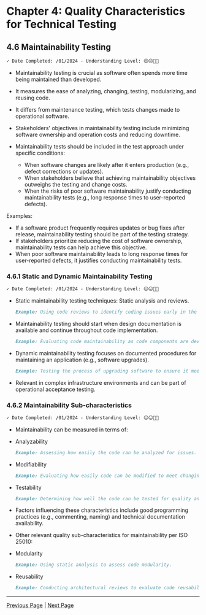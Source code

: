 # Chapter 4: Quality Characteristics for Technical Testing

## 4.6 Maintainability Testing

```markdown
✓ Date Completed: /01/2024 - Understanding Level: 😊😐🤢🤮
```

- Maintainability testing is crucial as software often spends more time being maintained than developed.
- It measures the ease of analyzing, changing, testing, modularizing, and reusing code.
- It differs from maintenance testing, which tests changes made to operational software.
- Stakeholders' objectives in maintainability testing include minimizing software ownership and operation costs and reducing downtime.

- Maintainability tests should be included in the test approach under specific conditions:

  - When software changes are likely after it enters production (e.g., defect corrections or updates).
  - When stakeholders believe that achieving maintainability objectives outweighs the testing and change costs.
  - When the risks of poor software maintainability justify conducting maintainability tests (e.g., long response times to user-reported defects).

Examples:

- If a software product frequently requires updates or bug fixes after release, maintainability testing should be part of the testing strategy.
- If stakeholders prioritize reducing the cost of software ownership, maintainability tests can help achieve this objective.
- When poor software maintainability leads to long response times for user-reported defects, it justifies conducting maintainability tests.

### 4.6.1 Static and Dynamic Maintainability Testing

```markdown
✓ Date Completed: /01/2024 - Understanding Level: 😊😐🤢🤮
```

- Static maintainability testing techniques: Static analysis and reviews.

  ```markdown
  Example: Using code reviews to identify coding issues early in the development process.
  ```

- Maintainability testing should start when design documentation is available and continue throughout code implementation.

  ```markdown
  Example: Evaluating code maintainability as code components are developed.
  ```

- Dynamic maintainability testing focuses on documented procedures for maintaining an application (e.g., software upgrades).

  ```markdown
  Example: Testing the process of upgrading software to ensure it meets service level requirements.
  ```

- Relevant in complex infrastructure environments and can be part of operational acceptance testing.

### 4.6.2 Maintainability Sub-characteristics

```markdown
✓ Date Completed: /01/2024 - Understanding Level: 😊😐🤢🤮
```

- Maintainability can be measured in terms of:

- Analyzability

  ```markdown
  Example: Assessing how easily the code can be analyzed for issues.
  ```

- Modifiability

  ```markdown
  Example: Evaluating how easily code can be modified to meet changing requirements.
  ```

- Testability

  ```markdown
  Example: Determining how well the code can be tested for quality and functionality.
  ```

- Factors influencing these characteristics include good programming practices (e.g., commenting, naming) and technical documentation availability.
- Other relevant quality sub-characteristics for maintainability per ISO 25010:

- Modularity

  ```markdown
  Example: Using static analysis to assess code modularity.
  ```

- Reusability

  ```markdown
  Example: Conducting architectural reviews to evaluate code reusability.
  ```

---

[Previous Page](4.5-performance-testing.md) | [Next Page](4.7-portability-testing.md)
